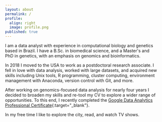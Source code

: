 ```yaml
---
layout: about
permalink: /
profile:
  align: right
  image: profile.png
published: true
---
```


I am a data analyst with experience in computational biology and genetics based in Brazil. I have a B.Sc. in biomedical science, and a Master's and PhD in genetics, with an emphasis on genomics and bioinformatics.

In 2018 I moved to the USA to work as a postdoctoral research associate. I fell in love with data analysis, worked with large datasets, and acquired new skills including Unix tools, R programming, cluster computing, environment management with Anaconda, version control with Git, and more.

After working on genomics-focused data analysis for nearly four years I decided to broaden my skills and re-tool my CV to explore a wider range of opportunities. To this end, I recently completed the [Google Data Analytics Professional Certificate](https://www.coursera.org/professional-certificates/google-data-analytics){:target="_blank"}.

In my free time I like to explore the city, read, and watch TV shows.

